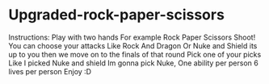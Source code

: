 # Upgraded-rock-paper-scissors
Instructions: Play with two hands For example Rock Paper Scissors Shoot! You can choose your attacks Like Rock And Dragon Or Nuke and Shield its up to you then we move on to the finals of that round Pick one of your picks Like I picked Nuke and shield Im gonna pick Nuke, One ability per person 6 lives per person Enjoy :D
